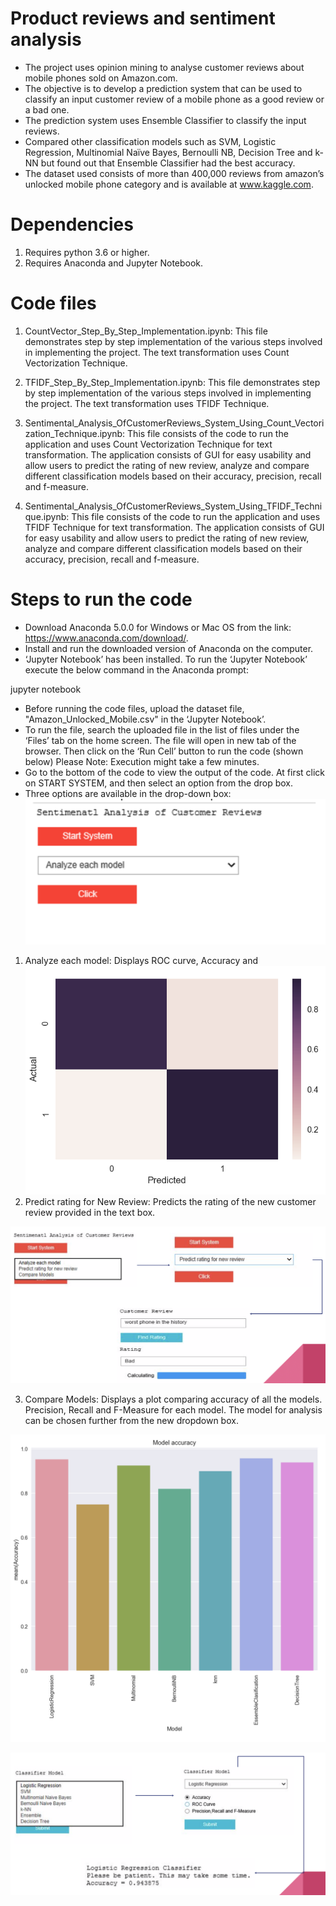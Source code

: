 # Product reviews and sentiment analysis

- The project uses opinion mining to analyse customer reviews about mobile phones sold on Amazon.com. 
- The objective is to develop a prediction system that can be used to classify an input customer review of a mobile phone as a good review or a bad one.
- The prediction system uses Ensemble Classifier to classify the input reviews. 
- Compared other classification models such as SVM, Logistic Regression, Multinomial Naïve Bayes, Bernoulli NB, Decision Tree and k-NN but found out that Ensemble Classifier had the best accuracy. 
- The dataset used consists of more than 400,000 reviews from amazon’s unlocked mobile phone category and is available at www.kaggle.com.

# Dependencies

1. Requires python 3.6 or higher.
2. Requires Anaconda and Jupyter Notebook.

# Code files

1. CountVector_Step_By_Step_Implementation.ipynb: This file demonstrates step by step implementation of the various steps involved in implementing the project. The text transformation uses Count Vectorization Technique.

2. TFIDF_Step_By_Step_Implementation.ipynb: This file demonstrates step by step implementation of the various steps involved in implementing the project. The text transformation uses TFIDF Technique.

3. Sentimental_Analysis_OfCustomerReviews_System_Using_Count_Vectorization_Technique.ipynb: This file consists of the code to run the application and uses Count Vectorization Technique for text transformation. The application consists of GUI for easy usability and allow users to predict the rating of new review, analyze and compare different classification models based on their accuracy, precision, recall and f-measure.

4. Sentimental_Analysis_OfCustomerReviews_System_Using_TFIDF_Technique.ipynb: This file consists of the code to run the application and uses TFIDF Technique for text transformation. The application consists of GUI for easy usability and allow users to predict the rating of new review, analyze and compare different classification models based on their accuracy, precision, recall and f-measure.

# Steps to run the code

- Download Anaconda 5.0.0 for Windows or Mac OS from the link: https://www.anaconda.com/download/. 
- Install and run the downloaded version of Anaconda on the computer.
- ‘Jupyter Notebook’ has been installed. To run the ‘Jupyter Notebook’ execute the below command in the Anaconda prompt:

jupyter notebook

- Before running the code files, upload the dataset file, "Amazon_Unlocked_Mobile.csv" in the ‘Jupyter Notebook’.
- To run the file, search the uploaded file in the list of files under the ‘Files’ tab on the home screen. The file will open in new tab of the browser. Then click on the ‘Run Cell’ button to run the code (shown below) Please Note: Execution might take a few minutes.
- Go to the bottom of the code to view the output of the code. At first click on START SYSTEM, and then select an option from the drop box.
- Three options are available in the drop-down box:
![](images/img.png)
1. Analyze each model: Displays ROC curve, Accuracy and
![](images/img3.png)
2. Predict rating for New Review: Predicts the rating of the new customer review provided in the text box.

![](images/img4.png)

3. Compare Models: Displays a plot comparing accuracy of all the models.
 Precision, Recall and F-Measure for each model. The model for analysis can be chosen further from the
 new dropdown box.
 
 ![](images/img2.png)
 
 ![](images/img5.png)

